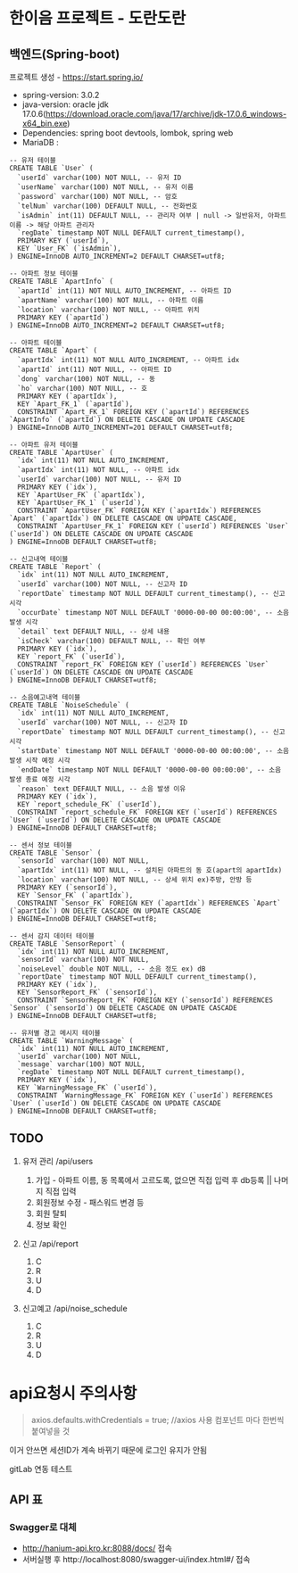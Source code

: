# 한이음 프로젝트 - 도란도란
## 백엔드(Spring-boot)

프로젝트 생성 - https://start.spring.io/
- spring-version: 3.0.2
- java-version: oracle jdk 17.0.6(https://download.oracle.com/java/17/archive/jdk-17.0.6_windows-x64_bin.exe)
- Dependencies: spring boot devtools, lombok, spring web
- MariaDB : 
```
-- 유저 테이블
CREATE TABLE `User` ( 
  `userId` varchar(100) NOT NULL, -- 유저 ID
  `userName` varchar(100) NOT NULL, -- 유저 이름
  `password` varchar(100) NOT NULL, -- 암호
  `telNum` varchar(100) DEFAULT NULL, -- 전화번호
  `isAdmin` int(11) DEFAULT NULL, -- 관리자 여부 | null -> 일반유저, 아파트 이름 -> 해당 아파트 관리자
  `regDate` timestamp NOT NULL DEFAULT current_timestamp(), 
  PRIMARY KEY (`userId`), 
  KEY `User_FK` (`isAdmin`), 
) ENGINE=InnoDB AUTO_INCREMENT=2 DEFAULT CHARSET=utf8; 

-- 아파트 정보 테이블
CREATE TABLE `ApartInfo` ( 
  `apartId` int(11) NOT NULL AUTO_INCREMENT, -- 아파트 ID
  `apartName` varchar(100) NOT NULL, -- 아파트 이름
  `location` varchar(100) NOT NULL, -- 아파트 위치
  PRIMARY KEY (`apartId`) 
) ENGINE=InnoDB AUTO_INCREMENT=2 DEFAULT CHARSET=utf8; 

-- 아파트 테이블
CREATE TABLE `Apart` (
  `apartIdx` int(11) NOT NULL AUTO_INCREMENT, -- 아파트 idx
  `apartId` int(11) NOT NULL, -- 아파트 ID
  `dong` varchar(100) NOT NULL, -- 동
  `ho` varchar(100) NOT NULL, -- 호
  PRIMARY KEY (`apartIdx`),
  KEY `Apart_FK_1` (`apartId`),
  CONSTRAINT `Apart_FK_1` FOREIGN KEY (`apartId`) REFERENCES `ApartInfo` (`apartId`) ON DELETE CASCADE ON UPDATE CASCADE
) ENGINE=InnoDB AUTO_INCREMENT=201 DEFAULT CHARSET=utf8;

-- 아파트 유저 테이블
CREATE TABLE `ApartUser` (
  `idx` int(11) NOT NULL AUTO_INCREMENT,
  `apartIdx` int(11) NOT NULL, -- 아파트 idx
  `userId` varchar(100) NOT NULL, -- 유저 ID
  PRIMARY KEY (`idx`),
  KEY `ApartUser_FK` (`apartIdx`),
  KEY `ApartUser_FK_1` (`userId`),
  CONSTRAINT `ApartUser_FK` FOREIGN KEY (`apartIdx`) REFERENCES `Apart` (`apartIdx`) ON DELETE CASCADE ON UPDATE CASCADE,
  CONSTRAINT `ApartUser_FK_1` FOREIGN KEY (`userId`) REFERENCES `User` (`userId`) ON DELETE CASCADE ON UPDATE CASCADE
) ENGINE=InnoDB DEFAULT CHARSET=utf8;

-- 신고내역 테이블
CREATE TABLE `Report` (
  `idx` int(11) NOT NULL AUTO_INCREMENT,
  `userId` varchar(100) NOT NULL, -- 신고자 ID
  `reportDate` timestamp NOT NULL DEFAULT current_timestamp(), -- 신고 시각
  `occurDate` timestamp NOT NULL DEFAULT '0000-00-00 00:00:00', -- 소음 발생 시각
  `detail` text DEFAULT NULL, -- 상세 내용
  `isCheck` varchar(100) DEFAULT NULL, -- 확인 여부
  PRIMARY KEY (`idx`),
  KEY `report_FK` (`userId`),
  CONSTRAINT `report_FK` FOREIGN KEY (`userId`) REFERENCES `User` (`userId`) ON DELETE CASCADE ON UPDATE CASCADE
) ENGINE=InnoDB DEFAULT CHARSET=utf8;

-- 소음예고내역 테이블
CREATE TABLE `NoiseSchedule` (
  `idx` int(11) NOT NULL AUTO_INCREMENT,
  `userId` varchar(100) NOT NULL, -- 신고자 ID
  `reportDate` timestamp NOT NULL DEFAULT current_timestamp(), -- 신고 시각
  `startDate` timestamp NOT NULL DEFAULT '0000-00-00 00:00:00', -- 소음 발생 시작 예정 시각
  `endDate` timestamp NOT NULL DEFAULT '0000-00-00 00:00:00', -- 소음 발생 종료 예정 시각
  `reason` text DEFAULT NULL, -- 소음 발생 이유
  PRIMARY KEY (`idx`),
  KEY `report_schedule_FK` (`userId`),
  CONSTRAINT `report_schedule_FK` FOREIGN KEY (`userId`) REFERENCES `User` (`userId`) ON DELETE CASCADE ON UPDATE CASCADE
) ENGINE=InnoDB DEFAULT CHARSET=utf8;

-- 센서 정보 테이블
CREATE TABLE `Sensor` (
  `sensorId` varchar(100) NOT NULL,
  `apartIdx` int(11) NOT NULL, -- 설치된 아파트의 동 호(apart의 apartIdx)
  `location` varchar(100) NOT NULL, -- 상세 위치 ex)주방, 안방 등
  PRIMARY KEY (`sensorId`),
  KEY `Sensor_FK` (`apartIdx`),
  CONSTRAINT `Sensor_FK` FOREIGN KEY (`apartIdx`) REFERENCES `Apart` (`apartIdx`) ON DELETE CASCADE ON UPDATE CASCADE
) ENGINE=InnoDB DEFAULT CHARSET=utf8;

-- 센서 감지 데이터 테이블
CREATE TABLE `SensorReport` (
  `idx` int(11) NOT NULL AUTO_INCREMENT,
  `sensorId` varchar(100) NOT NULL,
  `noiseLevel` double NOT NULL, -- 소음 정도 ex) dB
  `reportDate` timestamp NOT NULL DEFAULT current_timestamp(),
  PRIMARY KEY (`idx`),
  KEY `SensorReport_FK` (`sensorId`),
  CONSTRAINT `SensorReport_FK` FOREIGN KEY (`sensorId`) REFERENCES `Sensor` (`sensorId`) ON DELETE CASCADE ON UPDATE CASCADE
) ENGINE=InnoDB DEFAULT CHARSET=utf8;

-- 유저별 경고 메시지 테이블
CREATE TABLE `WarningMessage` (
  `idx` int(11) NOT NULL AUTO_INCREMENT,
  `userId` varchar(100) NOT NULL,
  `message` varchar(100) NOT NULL,
  `regDate` timestamp NOT NULL DEFAULT current_timestamp(),
  PRIMARY KEY (`idx`),
  KEY `WarningMessage_FK` (`userId`),
  CONSTRAINT `WarningMessage_FK` FOREIGN KEY (`userId`) REFERENCES `User` (`userId`) ON DELETE CASCADE ON UPDATE CASCADE
) ENGINE=InnoDB DEFAULT CHARSET=utf8;
```

## TODO
1. 유저 관리 /api/users
   1. 가입 - 아파트 이름, 동 목록에서 고르도록, 없으면 직접 입력 후 db등록 || 나머지 직접 입력
   2. 회원정보 수정 - 패스워드 변경 등
   3. 회원 탈퇴
   4. 정보 확인
2. 신고 /api/report
   1. C
   2. R
   3. U
   4. D

3. 신고예고 /api/noise_schedule
   1. C
   2. R
   3. U
   4. D


# api요청시 주의사항
> axios.defaults.withCredentials = true; //axios 사용 컴포넌트 마다 한번씩 붙여넣을 것

이거 안쓰면 세션ID가 계속 바뀌기 때문에 로그인 유지가 안됨

gitLab 연동 테스트

## API 표
### Swagger로 대체
- http://hanium-api.kro.kr:8088/docs/ 접속
- 서버실행 후 http://localhost:8080/swagger-ui/index.html#/ 접속